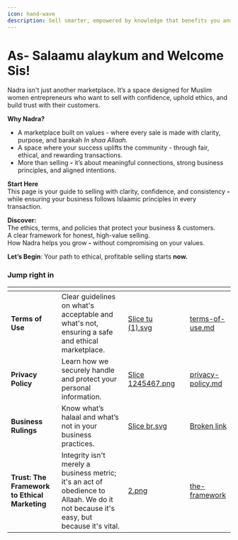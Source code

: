 ```yaml
---
icon: hand-wave
description: Sell smarter, empowered by knowledge that benefits you and your customers.
---
```


# As- Salaamu alaykum and Welcome Sis!

Nadra isn't just another marketplac&#x65;**.** It’s a space designed for Muslim women entrepreneurs who want to sell with confidence, uphold ethics, and build trust with their customers.

**Why Nadra?**

* A marketplace built on values - where every sale is made with clarity, purpose, and barakah _In shaa Allaah._
* A space where your success uplifts the community - through fair, ethical, and rewarding transactions.
* More than selling **-** it’s about meaningful connections, strong business principles, and aligned intentions.

&#x20;**Start Here**\
This page is your guide to selling with clarity, confidence, and consistency **-** while ensuring your business follows Islaamic principles in every transaction.

&#x20;**Discover:**\
The ethics, terms, and policies that protect your business & customers.\
&#x20;A clear framework for honest, high-value selling.\
&#x20;How Nadra helps you grow **-** without compromising on your values.

**Let’s Begin**: Your path to ethical, profitable selling starts **now.**

### Jump right in

<table data-view="cards"><thead><tr><th></th><th></th><th data-hidden data-card-cover data-type="files"></th><th data-hidden></th><th data-hidden data-card-target data-type="content-ref"></th></tr></thead><tbody><tr><td><strong>Terms of Use</strong></td><td>Clear guidelines on what's acceptable and what's not, ensuring a safe and ethical marketplace.</td><td><a href=".gitbook/assets/Slice tu (1).svg">Slice tu (1).svg</a></td><td></td><td><a href="nadra-policies/terms-of-use.md">terms-of-use.md</a></td></tr><tr><td><strong>Privacy Policy</strong></td><td>Learn how we securely handle and protect your personal information.</td><td><a href=".gitbook/assets/Slice 1245467.png">Slice 1245467.png</a></td><td></td><td><a href="nadra-policies/privacy-policy.md">privacy-policy.md</a></td></tr><tr><td><strong>Business  Rulings</strong></td><td>Know what’s halaal and what’s not in your business practices.</td><td><a href=".gitbook/assets/Slice br.svg">Slice br.svg</a></td><td></td><td><a href="broken-reference">Broken link</a></td></tr><tr><td><strong>Trust: The Framework to Ethical Marketing</strong></td><td>Integrity isn't merely a business metric; it's an act of obedience to Allaah. We do it not because it's easy, but because it's vital.</td><td><a href=".gitbook/assets/2.png">2.png</a></td><td></td><td><a href="transformational-sales/the-framework/">the-framework</a></td></tr></tbody></table>
